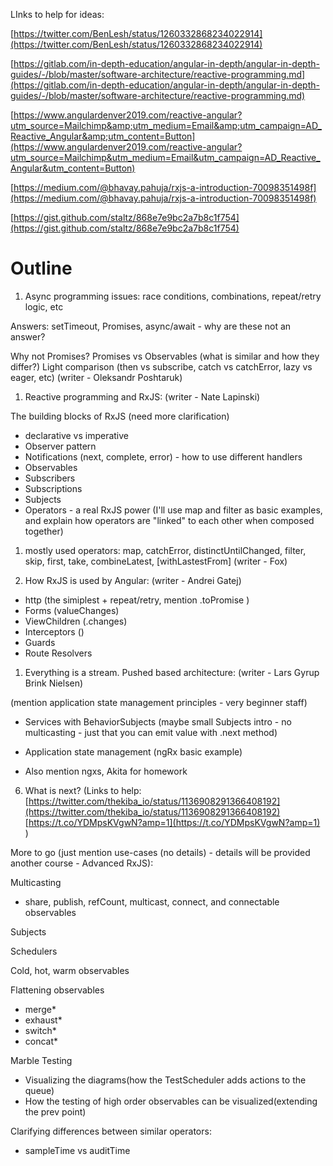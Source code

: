 LInks to help for ideas:

[https://twitter.com/BenLesh/status/1260332868234022914](https://twitter.com/BenLesh/status/1260332868234022914)

[https://gitlab.com/in-depth-education/angular-in-depth/angular-in-depth-guides/-/blob/master/software-architecture/reactive-programming.md](https://gitlab.com/in-depth-education/angular-in-depth/angular-in-depth-guides/-/blob/master/software-architecture/reactive-programming.md)

[https://www.angulardenver2019.com/reactive-angular?utm_source=Mailchimp&amp;utm_medium=Email&amp;utm_campaign=AD_Reactive_Angular&amp;utm_content=Button](https://www.angulardenver2019.com/reactive-angular?utm_source=Mailchimp&utm_medium=Email&utm_campaign=AD_Reactive_Angular&utm_content=Button)

[https://medium.com/@bhavay.pahuja/rxjs-a-introduction-70098351498f](https://medium.com/@bhavay.pahuja/rxjs-a-introduction-70098351498f)

[https://gist.github.com/staltz/868e7e9bc2a7b8c1f754](https://gist.github.com/staltz/868e7e9bc2a7b8c1f754)

# Outline

1. Async programming issues: race conditions, combinations, repeat/retry logic, etc

Answers: setTimeout, Promises, async/await - why are these not an answer?

Why not Promises? Promises vs Observables (what is similar and how they differ?) Light comparison (then vs subscribe, catch vs catchError, lazy vs eager, etc)
(writer - Oleksandr Poshtaruk)

1. Reactive programming and RxJS:
   (writer - Nate Lapinski)

The building blocks of RxJS (need more clarification)

- declarative vs imperative
- Observer pattern
- Notifications (next, complete, error) - how to use different handlers
- Observables
- Subscribers
- Subscriptions
- Subjects
- Operators - a real RxJS power (I'll use map and filter as basic examples, and explain how operators are "linked" to each other when composed together)

1. mostly used operators: map, catchError, distinctUntilChanged, filter, skip, first, take, combineLatest, [withLastestFrom] (writer - Fox)

2. How RxJS is used by Angular: (writer - Andrei Gatej)

- http (the simiplest + repeat/retry, mention .toPromise )
- Forms (valueChanges)
- ViewChildren (.changes)
- Interceptors ()
- Guards
- Route Resolvers

1. Everything is a stream. Pushed based architecture: (writer - Lars Gyrup Brink Nielsen)

(mention application state management principles - very beginner staff)

- Services with BehaviorSubjects (maybe small Subjects intro - no multicasting - just that you can emit value with .next method)
- Application state management (ngRx basic example)

- Also mention ngxs, Akita for homework

6. What is next?
   (Links to help:
   [https://twitter.com/thekiba_io/status/1136908291366408192](https://twitter.com/thekiba_io/status/1136908291366408192)
   [https://t.co/YDMpsKVgwN?amp=1](https://t.co/YDMpsKVgwN?amp=1)
   )

More to go (just mention use-cases (no details) - details will be provided another course - Advanced RxJS):

Multicasting

- share, publish, refCount, multicast, connect, and connectable observables

Subjects

Schedulers

Cold, hot, warm observables

Flattening observables

- merge\*
- exhaust\*
- switch\*
- concat\*

Marble Testing

- Visualizing the diagrams(how the TestScheduler adds actions to the queue)
- How the testing of high order observables can be visualized(extending the prev point)

Clarifying differences between similar operators:

- sampleTime vs auditTime
